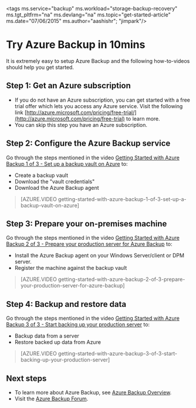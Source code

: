 <properties
   pageTitle="Azure Backup in 10mins | Microsoft Azure"
   description="Get started with Azure Backup in 10mins"
   services="backup"
   documentationCenter=""
   authors="Jim-Parker"
   manager="shreeshd"
   editor=""/>

<tags
   ms.service="backup"
   ms.workload="storage-backup-recovery"
	 ms.tgt_pltfrm="na"
	 ms.devlang="na"
	 ms.topic="get-started-article"
	 ms.date="07/06/2015"
	 ms.author="aashishr"; "jimpark"/>

# Try Azure Backup in 10mins
It is extremely easy to setup Azure Backup and the following how-to-videos should help you get started.

## Step 1: Get an Azure subscription
- If you do not have an Azure subscription, you can get started with a free trial offer which lets you access any Azure service. Visit the following link [http://azure.microsoft.com/pricing/free-trial/](http://azure.microsoft.com/pricing/free-trial) to learn more.
- You can skip this step you have an Azure subscription.

## Step 2: Configure the Azure Backup service
Go through the steps mentioned in the video  [Getting Started with Azure Backup 1 of 3 - Set up a backup vault on Azure](http://azure.microsoft.com/documentation/videos/getting-started-with-azure-backup-1-of-3-set-up-a-backup-vault-on-azure/) to:

- Create a backup vault
- Download the "vault credentials"
- Download the Azure Backup agent

> [AZURE.VIDEO getting-started-with-azure-backup-1-of-3-set-up-a-backup-vault-on-azure]

## Step 3: Prepare your on-premises machine
Go through the steps mentioned in the video [Getting Started with Azure Backup 2 of 3 - Prepare your production server for Azure Backup](http://azure.microsoft.com/documentation/videos/getting-started-with-azure-backup-2-of-3-prepare-your-production-server-for-azure-backup/) to:

- Install the Azure Backup agent on your Windows Server/client or DPM server.
- Register the machine against the backup vault

> [AZURE.VIDEO getting-started-with-azure-backup-2-of-3-prepare-your-production-server-for-azure-backup]

## Step 4: Backup and restore data
Go through the steps mentioned in the video [Getting Started with Azure Backup 3 of 3 - Start backing up your production server](http://azure.microsoft.com/documentation/videos/getting-started-with-azure-backup-3-of-3-start-backing-up-your-production-server/) to:

- Backup data from a server
- Restore backed up data from Azure

> [AZURE.VIDEO getting-started-with-azure-backup-3-of-3-start-backing-up-your-production-server]

## Next steps
- To learn more about Azure Backup, see [Azure Backup Overview](backup-introduction-to-azure-backup.md).
- Visit the [Azure Backup Forum](http://go.microsoft.com/fwlink/p/?LinkId=290933).
